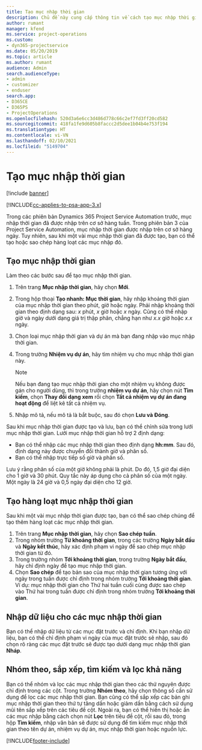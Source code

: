 ```yaml
---
title: Tạo mục nhập thời gian
description: Chủ đề này cung cấp thông tin về cách tạo mục nhập thời gian.
author: rumant
manager: kfend
ms.service: project-operations
ms.custom:
- dyn365-projectservice
ms.date: 05/20/2019
ms.topic: article
ms.author: rumant
audience: Admin
search.audienceType:
- admin
- customizer
- enduser
search.app:
- D365CE
- D365PS
- ProjectOperations
ms.openlocfilehash: 520d3a6e6cc3d486d778c66c2ef7fd3ff20cd582
ms.sourcegitcommit: 418fa1fe9d605b8faccc2d5dee1b04b4e753f194
ms.translationtype: HT
ms.contentlocale: vi-VN
ms.lasthandoff: 02/10/2021
ms.locfileid: "5149704"
---
```

# <a name="create-time-entries"></a>Tạo mục nhập thời gian

[!include [banner](../includes/psa-now-project-operations.md)]

[!INCLUDE[cc-applies-to-psa-app-3.x](../includes/cc-applies-to-psa-app-3x.md)]

Trong các phiên bản Dynamics 365 Project Service Automation trước, mục nhập thời gian đã được nhập trên cơ sở hàng tuần. Trong phiên bản 3 của Project Service Automation, mục nhập thời gian được nhập trên cơ sở hàng ngày. Tuy nhiên, sau khi một vài mục nhập thời gian đã được tạo, bạn có thể tạo hoặc sao chép hàng loạt các mục nhập đó.

## <a name="create-a-time-entry"></a>Tạo mục nhập thời gian

Làm theo các bước sau để tạo mục nhập thời gian.

1. Trên trang **Mục nhập thời gian**, hãy chọn **Mới**.
2. Trong hộp thoại **Tạo nhanh: Mục thời gian**, hãy nhập khoảng thời gian của mục nhập thời gian theo phút, giờ hoặc ngày. Phải nhập khoảng thời gian theo định dạng sau: *x* phút, *x* giờ hoặc *x* ngày. Cũng có thể nhập giờ và ngày dưới dạng giá trị thập phân, chẳng hạn như *x.x* giờ hoặc *x.x* ngày.
3. Chọn loại mục nhập thời gian và dự án mà bạn đang nhập vào mục nhập thời gian.
4. Trong trường **Nhiệm vụ dự án**, hãy tìm nhiệm vụ cho mục nhập thời gian này.

    > [!NOTE]
    > Nếu bạn đang tạo mục nhập thời gian cho một nhiệm vụ không được gán cho người dùng, thì trong trường **nhiệm vụ dự án**, hãy chọn nút **Tìm kiếm**, chọn **Thay đổi dạng xem** rồi chọn **Tất cả nhiệm vụ dự án đang hoạt động** để liệt kê tất cả nhiệm vụ.

5. Nhập mô tả, nếu mô tả là bắt buộc, sau đó chọn **Lưu và Đóng**.

Sau khi mục nhập thời gian được tạo và lưu, bạn có thể chỉnh sửa trong lưới mục nhập thời gian. Lưới mục nhập thời gian hỗ trợ 2 định dạng:

- Bạn có thể nhập các mục nhập thời gian theo định dạng **hh:mm**. Sau đó, định dạng này được chuyển đổi thành giờ và phân số.
- Bạn có thể nhập trực tiếp số giờ và phân số.

Lưu ý rằng phân số của một giờ không phải là phút. Do đó, 1,5 giờ đại diện cho 1 giờ và 30 phút. Quy tắc này áp dụng cho cả phân số của một ngày. Một ngày là 24 giờ và 0,5 ngày đại diện cho 12 giờ.

## <a name="bulk-create-time-entries"></a>Tạo hàng loạt mục nhập thời gian

Sau khi một vài mục nhập thời gian được tạo, bạn có thể sao chép chúng để tạo thêm hàng loạt các mục nhập thời gian.

1. Trên trang **Mục nhập thời gian**, hãy chọn **Sao chép tuần**.
2. Trong nhóm trường **Từ khoảng thời gian**, trong các trường **Ngày bắt đầu** và **Ngày kết thúc**, hãy xác định phạm vi ngày để sao chép mục nhập thời gian từ đó.
3. Trong trường nhóm **Tới khoảng thời gian**, trong trường **Ngày bắt đầu**, hãy chỉ định ngày để tạo mục nhập thời gian.
4. Chọn **Sao chép** để tạo bản sao của mục nhập thời gian tương ứng với ngày trong tuần được chỉ định trong nhóm trường **Tới khoảng thời gian**. Ví dụ: mục nhập thời gian cho Thứ hai tuần cuối cùng được sao chép vào Thứ hai trong tuần được chỉ định trong nhóm trường  **Tới khoảng thời gian**.

## <a name="import-data-for-time-entries"></a>Nhập dữ liệu cho các mục nhập thời gian

Bạn có thể nhập dữ liệu từ các mục đặt trước và chỉ định. Khi bạn nhập dữ liệu, bạn có thể chỉ định phạm vi ngày của mục đặt trước sẽ nhập, sau đó chọn rõ ràng các mục đặt trước sẽ được tạo dưới dạng mục nhập thời gian **Nháp**.

## <a name="group-by-sort-search-and-filter-capabilities"></a>Nhóm theo, sắp xếp, tìm kiếm và lọc khả năng

Bạn có thể nhóm và lọc các mục nhập thời gian theo các thứ nguyên được chỉ định trong các cột. Trong trường **Nhóm theo**, hãy chọn thông số cần sử dụng để lọc các mục nhập thời gian. Bạn cũng có thể sắp xếp các bản ghi mục nhập thời gian theo thứ tự tăng dần hoặc giảm dần bằng cách sử dụng mũi tên sắp xếp trên các tiêu đề cột. Ngoài ra, bạn có thể hiển thị hoặc ẩn các mục nhập bằng cách chọn nút **Lọc** trên tiêu đề cột, rồi sau đó, trong hộp **Tìm kiếm**, nhập văn bản sẽ được sử dụng để tìm kiếm mục nhập thời gian theo tên dự án, nhiệm vụ dự án, mục nhập thời gian hoặc nguồn lực.


[!INCLUDE[footer-include](../includes/footer-banner.md)]